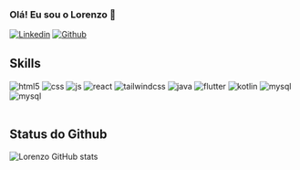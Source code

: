 ### Olá! Eu sou o Lorenzo 👋

[![Linkedin](https://img.shields.io/badge/LinkedIn-0077B5?style=for-the-badge&logo=linkedin&logoColor=white)](https://www.linkedin.com/in/lorenzo-cardoso-462b61233/) [![Github](https://img.shields.io/badge/GitHub-100000?style=for-the-badge&logo=github&logoColor=white)](https://github.com/llorenzocardoso)


## Skills
<div style="display: inline_block">
    <img align="center" alt="html5"src="https://img.shields.io/badge/HTML5-E34F26?style=for-the-badge&logo=html5&logoColor=white"/>
    <img align="center" alt="css"src="https://img.shields.io/badge/CSS3-1572B6?style=for-the-badge&logo=css3&logoColor=white"/>
    <img align="center" alt="js"src="https://img.shields.io/badge/JavaScript-F7DF1E?style=for-the-badge&logo=javascript&logoColor=black"/>
    <img align="center" alt="react"src="https://img.shields.io/badge/React-20232A?style=for-the-badge&logo=react&logoColor=61DAFB"/>
    <img align="center" alt="tailwindcss"src="https://img.shields.io/badge/tailwindcss-%2338B2AC.svg?style=for-the-badge&logo=tailwind-css&logoColor=white"/>
    <img align="center" alt="java"src="https://img.shields.io/badge/Java-ED8B00?style=for-the-badge&logo=java&logoColor=white"/>
    <img align="center" alt="flutter"src="https://img.shields.io/badge/Flutter-02569B?style=for-the-badge&logo=flutter&logoColor=white"/>
    <img align="center" alt="kotlin"src="https://img.shields.io/badge/Kotlin-0095D5?&style=for-the-badge&logo=kotlin&logoColor=white"/>
    <img align="center" alt="mysql"src="https://img.shields.io/badge/MySQL-00000F?style=for-the-badge&logo=mysql&logoColor=white"/>
    <img align="center" alt="mysql"src="https://img.shields.io/badge/MongoDB-%234ea94b.svg?style=for-the-badge&logo=mongodb&logoColor=white"/>
</div>
</br>

## Status do Github

![Lorenzo GitHub stats](https://github-readme-stats.vercel.app/api?username=llorenzocardoso&show_icons=true&theme=dark)
